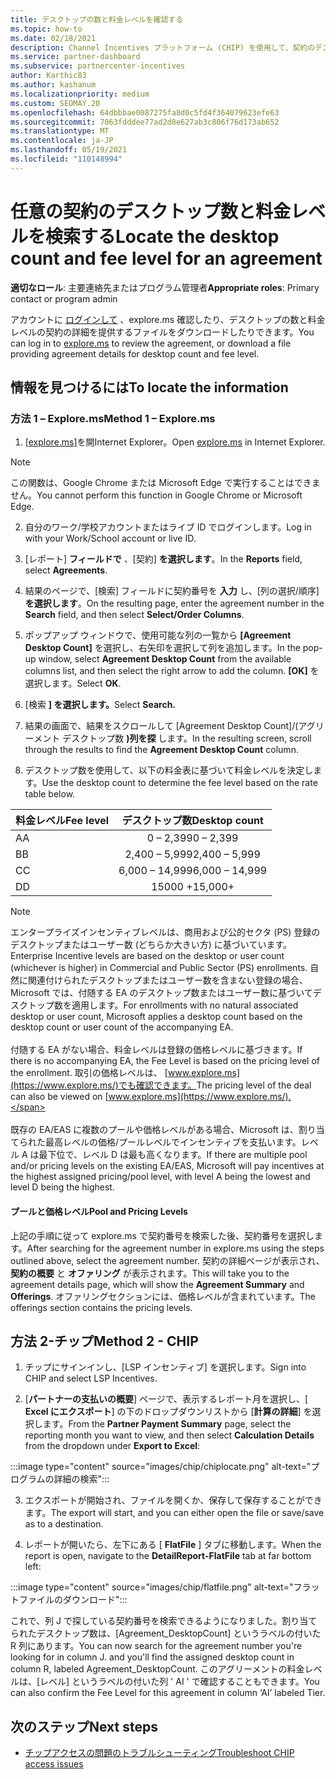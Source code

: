 ```yaml
---
title: デスクトップの数と料金レベルを確認する
ms.topic: how-to
ms.date: 02/18/2021
description: Channel Incentives プラットフォーム (CHIP) を使用して、契約のデスクトップ数と料金レベルの情報を見つける方法について説明します。
ms.service: partner-dashboard
ms.subservice: partnercenter-incentives
author: Karthic83
ms.author: kashanum
ms.localizationpriority: medium
ms.custom: SEOMAY.20
ms.openlocfilehash: 64dbbbae0087275fa8d0c5fd4f364079623efe63
ms.sourcegitcommit: 7063fdddee77ad2d8e627ab3c806f76d173ab652
ms.translationtype: MT
ms.contentlocale: ja-JP
ms.lasthandoff: 05/19/2021
ms.locfileid: "110148994"
---
```

# <a name="locate-the-desktop-count-and-fee-level-for-an-agreement"></a><span data-ttu-id="cb035-103">任意の契約のデスクトップ数と料金レベルを検索する</span><span class="sxs-lookup"><span data-stu-id="cb035-103">Locate the desktop count and fee level for an agreement</span></span>

<span data-ttu-id="cb035-104">**適切なロール**: 主要連絡先またはプログラム管理者</span><span class="sxs-lookup"><span data-stu-id="cb035-104">**Appropriate roles**: Primary contact or program admin</span></span>

<span data-ttu-id="cb035-105">アカウントに [ログインして](https://www.explore.ms/) 、explore.ms 確認したり、デスクトップの数と料金レベルの契約の詳細を提供するファイルをダウンロードしたりできます。</span><span class="sxs-lookup"><span data-stu-id="cb035-105">You can log in to [explore.ms](https://www.explore.ms/) to review the agreement, or download a file providing agreement details for desktop count and fee level.</span></span>

## <a name="to-locate-the-information"></a><span data-ttu-id="cb035-106">情報を見つけるには</span><span class="sxs-lookup"><span data-stu-id="cb035-106">To locate the information</span></span>

### <a name="method-1--explorems"></a><span data-ttu-id="cb035-107">方法 1 – Explore.ms</span><span class="sxs-lookup"><span data-stu-id="cb035-107">Method 1 – Explore.ms</span></span>

1. <span data-ttu-id="cb035-108">[[explore.ms]](https://www.explore.ms/)を開Internet Explorer。</span><span class="sxs-lookup"><span data-stu-id="cb035-108">Open [explore.ms](https://www.explore.ms/) in Internet Explorer.</span></span> 

>[!Note]
><span data-ttu-id="cb035-109">この関数は、Google Chrome または Microsoft Edge で実行することはできません。</span><span class="sxs-lookup"><span data-stu-id="cb035-109">You cannot perform this function in Google Chrome or Microsoft Edge.</span></span>

2. <span data-ttu-id="cb035-110">自分のワーク/学校アカウントまたはライブ ID でログインします。</span><span class="sxs-lookup"><span data-stu-id="cb035-110">Log in with your Work/School account or live ID.</span></span>  

3. <span data-ttu-id="cb035-111">[レポート] **フィールドで** 、[契約] **を選択します**。</span><span class="sxs-lookup"><span data-stu-id="cb035-111">In the **Reports** field, select **Agreements**.</span></span>

4. <span data-ttu-id="cb035-112">結果のページで、[検索] フィールドに契約番号を **入力** し、[列の選択/順序] **を選択します**。</span><span class="sxs-lookup"><span data-stu-id="cb035-112">On the resulting page, enter the agreement number in the **Search** field, and then select **Select/Order Columns**.</span></span>

5. <span data-ttu-id="cb035-113">ポップアップ ウィンドウで、使用可能な列の一覧から **[Agreement Desktop Count]** を選択し、右矢印を選択して列を追加します。</span><span class="sxs-lookup"><span data-stu-id="cb035-113">In the pop-up window, select **Agreement Desktop Count** from the available columns list, and then select the right arrow to add the column.</span></span> <span data-ttu-id="cb035-114">**[OK]** を選択します。</span><span class="sxs-lookup"><span data-stu-id="cb035-114">Select **OK**.</span></span>

6. <span data-ttu-id="cb035-115">[検索 **] を選択します。**</span><span class="sxs-lookup"><span data-stu-id="cb035-115">Select **Search.**</span></span>

7. <span data-ttu-id="cb035-116">結果の画面で、結果をスクロールして [Agreement Desktop Count]/(アグリーメント デスクトップ数 **)列を探** します。</span><span class="sxs-lookup"><span data-stu-id="cb035-116">In the resulting screen, scroll through the results to find the **Agreement Desktop Count** column.</span></span> 

8. <span data-ttu-id="cb035-117">デスクトップ数を使用して、以下の料金表に基づいて料金レベルを決定します。</span><span class="sxs-lookup"><span data-stu-id="cb035-117">Use the desktop count to determine the fee level based on the rate table below.</span></span>  

| <span data-ttu-id="cb035-118">料金レベル</span><span class="sxs-lookup"><span data-stu-id="cb035-118">Fee level</span></span> | <span data-ttu-id="cb035-119">デスクトップ数</span><span class="sxs-lookup"><span data-stu-id="cb035-119">Desktop count</span></span> |
| ------ | :-----------: |
|  <span data-ttu-id="cb035-120">A</span><span class="sxs-lookup"><span data-stu-id="cb035-120">A</span></span> | <span data-ttu-id="cb035-121">0 – 2,399</span><span class="sxs-lookup"><span data-stu-id="cb035-121">0 – 2,399</span></span>    |
|  <span data-ttu-id="cb035-122">B</span><span class="sxs-lookup"><span data-stu-id="cb035-122">B</span></span> | <span data-ttu-id="cb035-123">2,400 – 5,999</span><span class="sxs-lookup"><span data-stu-id="cb035-123">2,400 – 5,999</span></span>    |
|  <span data-ttu-id="cb035-124">C</span><span class="sxs-lookup"><span data-stu-id="cb035-124">C</span></span> | <span data-ttu-id="cb035-125">6,000 – 14,999</span><span class="sxs-lookup"><span data-stu-id="cb035-125">6,000 – 14,999</span></span>    |
|  <span data-ttu-id="cb035-126">D</span><span class="sxs-lookup"><span data-stu-id="cb035-126">D</span></span> | <span data-ttu-id="cb035-127">15000 +</span><span class="sxs-lookup"><span data-stu-id="cb035-127">15,000+</span></span>   |

>[!NOTE]
><span data-ttu-id="cb035-128">エンタープライズインセンティブレベルは、商用および公的セクタ (PS) 登録のデスクトップまたはユーザー数 (どちらか大きい方) に基づいています。</span><span class="sxs-lookup"><span data-stu-id="cb035-128">Enterprise Incentive levels are based on the desktop or user count (whichever is higher) in Commercial and Public Sector (PS) enrollments.</span></span> <span data-ttu-id="cb035-129">自然に関連付けられたデスクトップまたはユーザー数を含まない登録の場合、Microsoft では、付随する EA のデスクトップ数またはユーザー数に基づいてデスクトップ数を適用します。</span><span class="sxs-lookup"><span data-stu-id="cb035-129">For enrollments with no natural associated desktop or user count, Microsoft applies a desktop count based on the desktop count or user count of the accompanying EA.</span></span> <br><br><span data-ttu-id="cb035-130">付随する EA がない場合、料金レベルは登録の価格レベルに基づきます。</span><span class="sxs-lookup"><span data-stu-id="cb035-130">If there is no accompanying EA, the Fee Level is based on the pricing level of the enrollment.</span></span> <span data-ttu-id="cb035-131">取引の価格レベルは、 [www.explore.ms](https://www.explore.ms/)でも確認できます。</span><span class="sxs-lookup"><span data-stu-id="cb035-131">The pricing level of the deal can also be viewed on [www.explore.ms](https://www.explore.ms/).</span></span> <br><br><span data-ttu-id="cb035-132">既存の EA/EAS に複数のプールや価格レベルがある場合、Microsoft は、割り当てられた最高レベルの価格/プールレベルでインセンティブを支払います。レベル A は最下位で、レベル D は最も高くなります。</span><span class="sxs-lookup"><span data-stu-id="cb035-132">If there are multiple pool and/or pricing levels on the existing EA/EAS,  Microsoft will pay incentives at the highest assigned pricing/pool level, with level A being the lowest and level D being the highest.</span></span>

#### <a name="pool-and-pricing-levels"></a><span data-ttu-id="cb035-133">プールと価格レベル</span><span class="sxs-lookup"><span data-stu-id="cb035-133">Pool and Pricing Levels</span></span>

<span data-ttu-id="cb035-134">上記の手順に従って explore.ms で契約番号を検索した後、契約番号を選択します。</span><span class="sxs-lookup"><span data-stu-id="cb035-134">After searching for the agreement number in explore.ms using the steps outlined above, select the agreement number.</span></span> <span data-ttu-id="cb035-135">契約の詳細ページが表示され、 **契約の概要** と **オファリング** が表示されます。</span><span class="sxs-lookup"><span data-stu-id="cb035-135">This will take you to the agreement details page, which will show the **Agreement Summary** and **Offerings**.</span></span> <span data-ttu-id="cb035-136">オファリングセクションには、価格レベルが含まれています。</span><span class="sxs-lookup"><span data-stu-id="cb035-136">The offerings section contains the pricing levels.</span></span>

## <a name="method-2---chip"></a><span data-ttu-id="cb035-137">方法 2-チップ</span><span class="sxs-lookup"><span data-stu-id="cb035-137">Method 2 - CHIP</span></span>

1. <span data-ttu-id="cb035-138">チップにサインインし、[LSP インセンティブ] を選択します。</span><span class="sxs-lookup"><span data-stu-id="cb035-138">Sign into CHIP and select LSP Incentives.</span></span>

2. <span data-ttu-id="cb035-139">[**パートナーの支払いの概要**] ページで、表示するレポート月を選択し、[ **Excel にエクスポート**] の下のドロップダウンリストから [**計算の詳細**] を選択します。</span><span class="sxs-lookup"><span data-stu-id="cb035-139">From the **Partner Payment Summary** page, select the reporting month you want to view, and then select **Calculation Details** from the dropdown under **Export to Excel**:</span></span>

:::image type="content" source="images/chip/chiplocate.png" alt-text="プログラムの詳細の検索":::

3. <span data-ttu-id="cb035-141">エクスポートが開始され、ファイルを開くか、保存して保存することができます。</span><span class="sxs-lookup"><span data-stu-id="cb035-141">The export will start, and you can either open the file or save/save as to a destination.</span></span>

4. <span data-ttu-id="cb035-142">レポートが開いたら、左下にある [ **FlatFile** ] タブに移動します。</span><span class="sxs-lookup"><span data-stu-id="cb035-142">When the report is open, navigate to the **DetailReport-FlatFile** tab at far bottom left:</span></span>

:::image type="content" source="images/chip/flatfile.png" alt-text="フラットファイルのダウンロード":::

<span data-ttu-id="cb035-144">これで、列 J で探している契約番号を検索できるようになりました。割り当てられたデスクトップ数は、[Agreement_DesktopCount] というラベルの付いた R 列にあります。</span><span class="sxs-lookup"><span data-stu-id="cb035-144">You can now search for the agreement number you're looking for in column J. and you'll find the assigned desktop count in column R, labeled Agreement_DesktopCount.</span></span> <span data-ttu-id="cb035-145">このアグリーメントの料金レベルは、[レベル] というラベルの付いた列 ' AI ' で確認することもできます。</span><span class="sxs-lookup"><span data-stu-id="cb035-145">You can also confirm the Fee Level for this agreement in column ‘AI’ labeled Tier.</span></span>

## <a name="next-steps"></a><span data-ttu-id="cb035-146">次のステップ</span><span class="sxs-lookup"><span data-stu-id="cb035-146">Next steps</span></span>

- [<span data-ttu-id="cb035-147">チップアクセスの問題のトラブルシューティング</span><span class="sxs-lookup"><span data-stu-id="cb035-147">Troubleshoot CHIP access issues</span></span>](chip-access-trouble.md)
